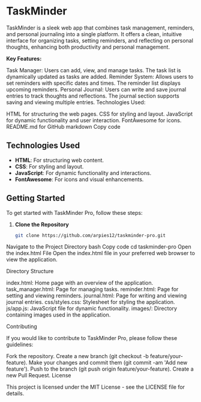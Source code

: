 # TaskMinder
TaskMinder is a sleek web app that combines task management, reminders, and personal journaling into a single platform. It offers a clean, intuitive interface for organizing tasks, setting reminders, and reflecting on personal thoughts, enhancing both productivity and personal management.

**Key Features:**

Task Manager: Users can add, view, and manage tasks. The task list is dynamically updated as tasks are added.
Reminder System: Allows users to set reminders with specific dates and times. The reminder list displays upcoming reminders.
Personal Journal: Users can write and save journal entries to track thoughts and reflections. The journal section supports saving and viewing multiple entries.
Technologies Used:

HTML for structuring the web pages.
CSS for styling and layout.
JavaScript for dynamic functionality and user interaction.
FontAwesome for icons.
README.md for GitHub
markdown
Copy code

## Technologies Used

- **HTML**: For structuring web content.
- **CSS**: For styling and layout.
- **JavaScript**: For dynamic functionality and interactions.
- **FontAwesome**: For icons and visual enhancements.

## Getting Started

To get started with TaskMinder Pro, follow these steps:

1. **Clone the Repository**

   ```bash
   git clone https://github.com/arpies12/taskminder-pro.git
Navigate to the Project Directory
bash
Copy code
cd taskminder-pro
Open the index.html File
Open the index.html file in your preferred web browser to view the application.

Directory Structure

index.html: Home page with an overview of the application.
task_manager.html: Page for managing tasks.
reminder.html: Page for setting and viewing reminders.
journal.html: Page for writing and viewing journal entries.
css/styles.css: Stylesheet for styling the application.
js/app.js: JavaScript file for dynamic functionality.
images/: Directory containing images used in the application.

Contributing

If you would like to contribute to TaskMinder Pro, please follow these guidelines:

Fork the repository.
Create a new branch (git checkout -b feature/your-feature).
Make your changes and commit them (git commit -am 'Add new feature').
Push to the branch (git push origin feature/your-feature).
Create a new Pull Request.
License

This project is licensed under the MIT License - see the LICENSE file for details.



